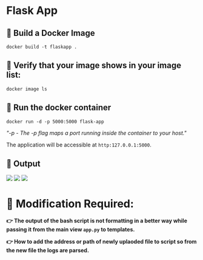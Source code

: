 # Flask App

## :round_pushpin: Build a Docker Image

```
docker build -t flaskapp .
```

## :round_pushpin: Verify that your image shows in your image list:

```
docker image ls
```

## :round_pushpin: Run the docker container

```
docker run -d -p 5000:5000 flask-app
```
_"-p - The -p flag maps a port running inside the container to your host."_

The application will be accessible at ```http:127.0.0.1:5000```.

## :round_pushpin: Output

<img src="https://github.com/mehul-anshumali/Internship_PhonePe/blob/main/week2/flask/flask_main.png">

<img src="https://github.com/mehul-anshumali/Internship_PhonePe/blob/main/week2/flask/flask_record.png">

<img src="https://github.com/mehul-anshumali/Internship_PhonePe/blob/main/week2/flask/flask_host_record.png" >

# :round_pushpin: Modification Required:

**:point_right: The output of the bash script is not formatting in a better way while passing it from the main view ```app.py``` to templates.**

**:point_right: How to add the address or path of newly uplaoded file to script so from the new file the logs are parsed.**

